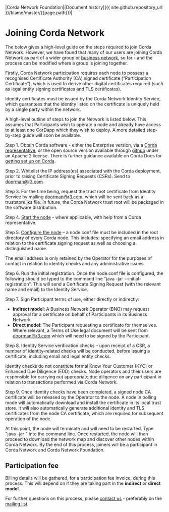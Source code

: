 |Corda Network Foundation|[Document history]({{ site.github.repository_url }}/blame/master/{{page.path}})|

Joining Corda Network
=====================

The below gives a high-level guide on the steps required to join Corda Network. However, we have found that many of our 
users are joining Corda Network as part of a wider group or 
[business network](https://solutions.corda.net/business-networks/intro.html), so far - and the process can be modified 
where a group is joining together.

Firstly, Corda Network participation requires each node to possess a recognised Certificate Authority (CA) signed certificate 
(“Participation Certificate”), which is used to derive other digital certificates required (such as legal entity signing 
certificates and TLS certificates).

Identity certificates must be issued by the Corda Network Identity Service, which guarantees that the identity 
listed on the certificate is uniquely held by a single party within the network.

A high-level outline of steps to join the Network is listed below. This assumes that Participants wish to operate a node 
and already have access to at least one CorDapp which they wish to deploy. A more detailed step-by-step guide will soon 
be available.

Step 1. Obtain Corda software - either the Enterprise version, via a [Corda representative](https://www.r3.com/corda-enterprise-download/), or the open source version available through [github](https://github.com/corda) under an Apache 2 license. There is further guidance available on Corda Docs for [getting set up on Corda](https://docs.corda.net/getting-set-up.html).

Step 2. Whitelist the IP address(es) associated with the Corda deployment, prior to raising Certificate Signing Requests (CSRs). 
Send to doorman@r3.com.

Step 3. For the time being, request the trust root certificate from Identity Service by mailing doorman@r3.com, which 
will be sent back as a truststore.jks file. In future, the Corda Network trust root will be packaged in the software
distribution.

Step 4. [Start the node](https://docs.corda.net/deploying-a-node.html) - where applicable, with help from a Corda 
representative. 

Step 5. [Configure the node](https://docs.corda.net/corda-configuration-file.html) – a node.conf file must be included in the 
root directory of every Corda node. This includes: specifying an email address in relation to the certificate signing 
request as well as choosing a distinguished name.

The email address is only retained by the Operator for the purposes of contact in relation to identity checks and any administrative issues.

Step 6. Run the initial registration. 
Once the node.conf file is configured, the following should be typed to the command line 
"java -jar <corda jar file> --initial-registration". This will send a Certificate Signing Request (with the relevant 
name and email) to the Identity Service.

Step 7. Sign Participant terms of use, either directly or indirectly:
* **Indirect model**: A Business Network Operator (BNO) may request approval for a certificate on behalf of Participants 
in its Business Network.
* **Direct model**: The Participant requesting a certificate for themselves.
Where relevant, a Terms of Use legal document will be sent from doorman@r3.com which will need to be signed by the 
Participant.

Step 8. Identity Service verification checks – upon receipt of a CSR, a number of identity-related checks will be conducted, 
before issuing a certificate, including email and legal entity checks. 

Identity checks do not constitute formal Know Your Customer (KYC) or Enhanced Due Diligence (EDD) checks. Node operators 
and their users are responsible for carrying out appropriate due diligence on any participant in relation to transactions 
performed via Corda Network.

Step 9. Once identity checks have been completed, a signed node CA certificate will be released by the Operator to the 
node. A node in polling mode will automatically download and install the certificate in its local trust store. It will 
also automatically generate additional identity and TLS certificates from the node CA certificate, which are required 
for subsequent operation of the node. 

At this point, the node will terminate and will need to be restarted. Type "java -jar <corda jar file>" into the command 
line. Once restarted, the node will then proceed to download the network map and discover other nodes within Corda Network. By the end of this process, joiners will be a participant in Corda Network and Corda Network Foundation. 

Participation fee 
------------------

Billing details will be gathered, for a participation fee invoice, during this process. This will depend on if they are taking part in the **indirect** or **direct model**.

For further questions on this process, please [contact us](../about/contact.html) - preferably on the [mailing list](https://groups.io/g/corda-network).
